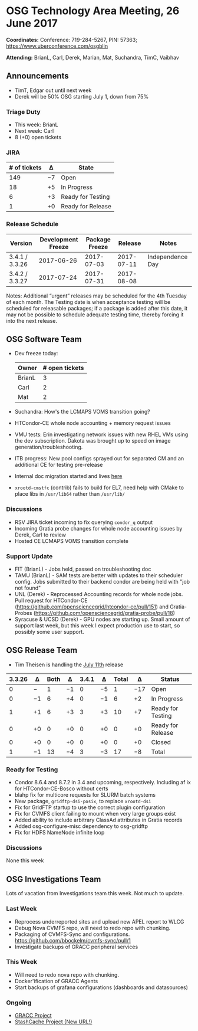 # OSG Technology Area Meeting, 26 June 2017

**Coordinates:** Conference: 719-284-5267, PIN: 57363; <https://www.uberconference.com/osgblin>  

**Attending:** BrianL, Carl, Derek, Marian, Mat, Suchandra, TimC, Vaibhav  


## Announcements

-   TimT, Edgar out until next week
-   Derek will be 50% OSG starting July 1, down from 75%


### Triage Duty

-   This week: BrianL
-   Next week: Carl
-   8 (+0) open tickets


### JIRA

| # of tickets | &Delta;  | State             |
|------------ |-------- |----------------- |
| 149          | &minus;7 | Open              |
| 18           | +5       | In Progress       |
| 6            | +3       | Ready for Testing |
| 1            | +0       | Ready for Release |


### Release Schedule

| Version        | Development Freeze | Package Freeze | Release    | Notes            |
|-------------- |------------------ |-------------- |---------- |---------------- |
| 3.4.1 / 3.3.26 | 2017-06-26         | 2017-07-03     | 2017-07-11 | Independence Day |
| 3.4.2 / 3.3.27 | 2017-07-24         | 2017-07-31     | 2017-08-08 |                  |

Notes: Additional “urgent” releases may be scheduled for the 4th Tuesday of each month. The Testing date is when acceptance testing will be scheduled for releasable packages; if a package is added after this date, it may not be possible to schedule adequate testing time, thereby forcing it into the next release.  


## OSG Software Team

-   Dev freeze today:  
    
    | Owner  | # open tickets |
    |------ |-------------- |
    | BrianL | 3              |
    | Carl   | 2              |
    | Mat    | 2              |
-   Suchandra: How's the LCMAPS VOMS transition going?
-   HTCondor-CE whole node accounting + memory request issues
-   VMU tests: Erin investigating network issues with new RHEL VMs using the dev subscription. Dakota was brought up to speed on image generation/troubleshooting.
-   ITB progress: New pool configs sprayed out for separated CM and an additional CE for testing pre-release
-   Internal doc migration started and lives [here](https://github.com/brianhlin/technology/tree/internal_migration)
-   `xrootd-cmstfc` (contrib) fails to build for EL7, need help with CMake to place libs in `/usr/lib64` rather than `/usr/lib/`


### Discussions

-   RSV JIRA ticket incoming to fix querying `condor_q` output
-   Incoming Gratia probe changes for whole node accounting issues by Derek, Carl to review
-   Hosted CE LCMAPS VOMS transition complete


### Support Update

-   FIT (BrianL) - Jobs held, passed on troubleshooting doc  
-   TAMU (BrianL) - SAM tests are better with updates to their scheduler config. Jobs submitted to their backend condor are being held with "job not found"
-   UNL (Derek) - Reprocessed Accounting records for whole node jobs.  Pull request for HTCondor-CE (https://github.com/opensciencegrid/htcondor-ce/pull/151) and Gratia-Probes (https://github.com/opensciencegrid/gratia-probe/pull/18)
-   Syracuse & UCSD (Derek) - GPU nodes are starting up.  Small amount of support last week, but this week I expect production use to start, so possibly some user support.


## OSG Release Team

-   Tim Theisen is handling the [July 11th](https://jira.opensciencegrid.org/issues/?filter=15254&jql=project%2520%253D%2520SOFTWARE%2520AND%2520labels%2520in%2520(3.3.26%252C%25203.4.1)%2520ORDER%2520BY%2520status%2520ASC%252C%2520priority%2520DESC%252C%2520assignee%2520ASC) release

| 3.3.26 | &Delta;  | Both | &Delta;  | 3.4.1 | &Delta;  | Total | &Delta;   | Status            |
|------ |-------- |---- |-------- |----- |-------- |----- |--------- |----------------- |
| 0      | &minus;  | 1    | &minus;1 | 0     | &minus;5 | 1     | &minus;17 | Open              |
| 0      | &minus;1 | 6    | +4       | 0     | &minus;1 | 6     | +2        | In Progress       |
| 1      | +1       | 6    | +3       | 3     | +3       | 10    | +7        | Ready for Testing |
| 0      | +0       | 0    | +0       | 0     | +0       | 0     | +0        | Ready for Release |
| 0      | +0       | 0    | +0       | 0     | +0       | 0     | +0        | Closed            |
| 1      | &minus;1 | 13   | &minus;4 | 3     | &minus;3 | 17    | &minus;8  | Total             |


### Ready for Testing

-   Condor 8.6.4 and 8.7.2 in 3.4 and upcoming, respectively. Including af ix for HTCondor-CE-Bosco without certs
-   blahp fix for multicore requests for SLURM batch systems
-   New package, `gridftp-dsi-posix`, to replace `xrootd-dsi`
-   Fix for GridFTP startup to use the correct plugin configuration
-   Fix for CVMFS client failing to mount when very large groups exist
-   Added ability to include arbitrary ClassAd attributes in Gratia records
-   Added osg-configure-misc dependency to osg-gridftp
-   Fix for HDFS NameNode infinite loop


### Discussions

None this week  


## OSG Investigations Team

Lots of vacation from Investigations team this week.  Not much to update.  


### Last Week

-   Reprocess underreported sites and upload new APEL report to WLCG
-   Debug Nova CVMFS repo, will need to redo repo with chunking.
-   Packaging of CVMFS-Sync and configurations. https://github.com/bbockelm/cvmfs-sync/pull/1
-   Investigate backups of GRACC peripheral services


### This Week

-   Will need to redo nova repo with chunking.
-   Docker'ification of GRACC Agents
-   Start backups of grafana configurations (dashboards and datasources)


### Ongoing

-   [GRACC Project](https://jira.opensciencegrid.org/projects/GRACC/)
-   [StashCache Project (New URL!)](https://opensciencegrid.github.io/StashCache/)
